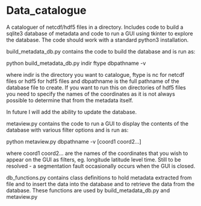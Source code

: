 # Data_catalogue
A cataloguer of netcdf/hdf5 files in a directory. Includes code to build a sqlite3 database of metadata and code to run a GUI using tkinter to explore the database.
The code should work with a standard python3 installation.

build_metadata_db.py contains the code to build the database and is run as:

python build_metadata_db.py indir ftype dbpathname -v

where indir is the directory you want to catalogue, ftype is nc for netcdf files or hdf5 for hdf5 files and dbpathname is the full pathname of the database file to create.
If you want to run this on directories of hdf5 files you need to specify the names of the coordinates as it is not always possible to determine that from the metadata itself.

In future I will add the ability to update the database.

metaview.py contains the code to run a GUI to display the contents of the database with various filter options and is run as:

python metaview.py dbpathname -v [coord1 coord2...]

where coord1 coord2... are the names of the coordinates that you wish to appear on the GUI as filters, eg. longitude latitude level time. Still to be resolved - a segmentation fault occasionally occurs when the GUI is closed.

db_functions.py contains class definitions to hold metadata extracted from file and to insert the data into the database and to retrieve the data from the database. These functions are used by build_metadata_db.py and metaview.py
